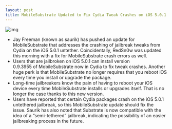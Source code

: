 ```yaml
---
layout: post
title: MobileSubstrate Updated to Fix Cydia Tweak Crashes on iOS 5.0.1 Untether
---
```

![img](http://media.idownloadblog.com/wp-content/uploads/2011/12/photo-1-e1325194246337.jpg)
* Jay Freeman (known as saurik) has pushed an update for MobileSubstrate that addresses the crashing of jailbreak tweaks from Cydia on the iOS 5.0.1 untether. Coincidentally, RedSn0w was updated this morning with a fix for MobileSubstrate crash errors as well.
* Users that are jailbroken on iOS 5.0.1 can install version 0.9.3955 of MobileSubstrate now in Cydia to fix tweak crashes. Another huge perk is that MobileSubstrate no longer requires that you reboot iOS every time you install or upgrade the package.
* Long-time jailbreakers know the pain of having to reboot your iOS device every time MobileSubstrate installs or upgrades itself. That is no longer the case thanks to this new version.
* Users have reported that certain Cydia packages crash on the iOS 5.0.1 untethered jailbreak, so this MobileSubstrate update should fix the issue. Saurik has also noted that Substrate is now compatible with the idea of a “semi-tethered” jailbreak, indicating the possibility of an easier jailbreaking process in the future.

